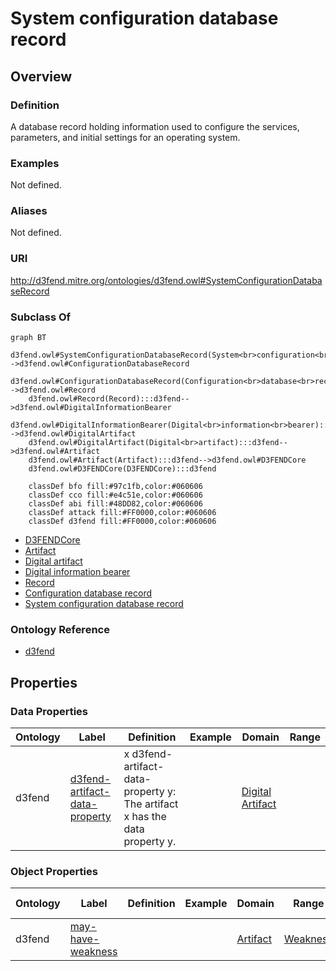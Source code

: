 # System configuration database record

## Overview

### Definition
A database record holding information used to configure the services, parameters, and initial settings for an operating system.

### Examples
Not defined.

### Aliases
Not defined.

### URI
http://d3fend.mitre.org/ontologies/d3fend.owl#SystemConfigurationDatabaseRecord

### Subclass Of
```mermaid
graph BT
    d3fend.owl#SystemConfigurationDatabaseRecord(System<br>configuration<br>database<br>record):::d3fend-->d3fend.owl#ConfigurationDatabaseRecord
    d3fend.owl#ConfigurationDatabaseRecord(Configuration<br>database<br>record):::d3fend-->d3fend.owl#Record
    d3fend.owl#Record(Record):::d3fend-->d3fend.owl#DigitalInformationBearer
    d3fend.owl#DigitalInformationBearer(Digital<br>information<br>bearer):::d3fend-->d3fend.owl#DigitalArtifact
    d3fend.owl#DigitalArtifact(Digital<br>artifact):::d3fend-->d3fend.owl#Artifact
    d3fend.owl#Artifact(Artifact):::d3fend-->d3fend.owl#D3FENDCore
    d3fend.owl#D3FENDCore(D3FENDCore):::d3fend
    
    classDef bfo fill:#97c1fb,color:#060606
    classDef cco fill:#e4c51e,color:#060606
    classDef abi fill:#48DD82,color:#060606
    classDef attack fill:#FF0000,color:#060606
    classDef d3fend fill:#FF0000,color:#060606
```

- [D3FENDCore](/docs/ontology/reference/model/D3FENDCore/D3FENDCore.md)
- [Artifact](/docs/ontology/reference/model/D3FENDCore/Artifact/Artifact.md)
- [Digital artifact](/docs/ontology/reference/model/D3FENDCore/Artifact/Digital%20artifact/Digital%20artifact.md)
- [Digital information bearer](/docs/ontology/reference/model/D3FENDCore/Artifact/Digital%20artifact/Digital%20information%20bearer/Digital%20information%20bearer.md)
- [Record](/docs/ontology/reference/model/D3FENDCore/Artifact/Digital%20artifact/Digital%20information%20bearer/Record/Record.md)
- [Configuration database record](/docs/ontology/reference/model/D3FENDCore/Artifact/Digital%20artifact/Digital%20information%20bearer/Record/Configuration%20database%20record/Configuration%20database%20record.md)
- [System configuration database record](/docs/ontology/reference/model/D3FENDCore/Artifact/Digital%20artifact/Digital%20information%20bearer/Record/Configuration%20database%20record/System%20configuration%20database%20record/System%20configuration%20database%20record.md)


### Ontology Reference
- [d3fend](http://d3fend.mitre.org/ontologies/d3fend.owl#)

## Properties
### Data Properties
| Ontology | Label | Definition | Example | Domain | Range |
|----------|-------|------------|---------|--------|-------|
| d3fend | [d3fend-artifact-data-property](http://d3fend.mitre.org/ontologies/d3fend.owl#d3fend-artifact-data-property) | x d3fend-artifact-data-property y: The artifact x has the data property y. |  | [Digital Artifact](/docs/ontology/reference/model/D3FENDCore/Artifact/Digital%20artifact/Digital%20artifact.md) | []() |

### Object Properties
| Ontology | Label | Definition | Example | Domain | Range | Inverse Of |
|----------|-------|------------|---------|--------|-------|------------|
| d3fend | [may-have-weakness](http://d3fend.mitre.org/ontologies/d3fend.owl#may-have-weakness) |  |  | [Artifact](/docs/ontology/reference/model/D3FENDCore/Artifact/Artifact.md) | [Weakness](/docs/ontology/reference/model/D3FENDCore/Weakness/Weakness.md) | []() |

